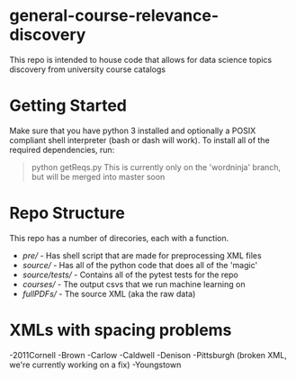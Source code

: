 # general-course-relevance-discovery
This repo is intended to house code that allows for data science topics discovery from university course catalogs

# Getting Started
Make sure that you have python 3 installed and optionally a POSIX compliant shell interpreter (bash or dash will work).
To install all of the required dependencies, run:
> python getReqs.py
This is currently only on the 'wordninja' branch, but will be merged into master soon

# Repo Structure

This repo has a number of direcories, each with a function.
* *pre/* - Has shell script that are made for preprocessing XML files
* *source/* - Has all of the python code that does all of the 'magic'
* *source/tests/* - Contains all of the pytest tests for the repo
* *courses/* - The output csvs that we run machine learning on
* *fullPDFs/* - The source XML (aka the raw data)

# XMLs with spacing problems
-2011Cornell
-Brown
-Carlow 
-Caldwell 
-Denison 
-Pittsburgh (broken XML, we're currently working on a fix)
-Youngstown
